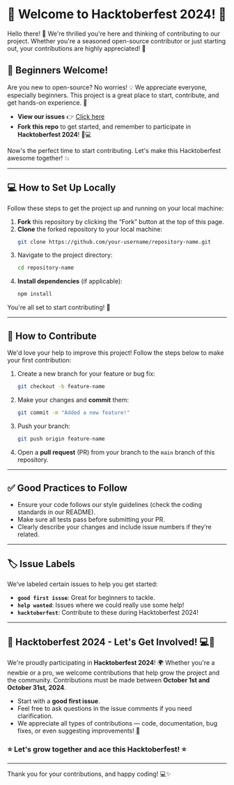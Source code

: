 # 🎉 Welcome to Hacktoberfest 2024! 🎉

Hello there! 👋 We're thrilled you're here and thinking of contributing to our project. Whether you're a seasoned open-source contributor or just starting out, your contributions are highly appreciated! 🙌

## 👶 Beginners Welcome!
Are you new to open-source? No worries! 💡 We appreciate everyone, especially beginners. This project is a great place to start, contribute, and get hands-on experience. 🚀
- **View our issues** 👉 [Click here](https://github.com/GeekGiggle/hacktoberfest/issues)
- **Fork this repo** to get started, and remember to participate in **Hacktoberfest 2024**! 🎃💻
  
Now's the perfect time to start contributing. Let's make this Hacktoberfest awesome together! 💥

---

## 💻 How to Set Up Locally

Follow these steps to get the project up and running on your local machine:

1. **Fork** this repository by clicking the “Fork” button at the top of this page.
2. **Clone** the forked repository to your local machine:
    ```bash
    git clone https://github.com/your-username/repository-name.git
    ```
3. Navigate to the project directory:
    ```bash
    cd repository-name
    ```
4. **Install dependencies** (if applicable):
    ```bash
    npm install
    ```

You're all set to start contributing! 🎉

---

## 🚀 How to Contribute

We'd love your help to improve this project! Follow the steps below to make your first contribution:

1. Create a new branch for your feature or bug fix:
    ```bash
    git checkout -b feature-name
    ```
2. Make your changes and **commit** them:
    ```bash
    git commit -m "Added a new feature!"
    ```
3. Push your branch:
    ```bash
    git push origin feature-name
    ```
4. Open a **pull request** (PR) from your branch to the `main` branch of this repository.

---

## ✅ Good Practices to Follow
- Ensure your code follows our style guidelines (check the coding standards in our README).
- Make sure all tests pass before submitting your PR.
- Clearly describe your changes and include issue numbers if they’re related.

---

## 🏷️ Issue Labels

We’ve labeled certain issues to help you get started:

- **`good first issue`**: Great for beginners to tackle.
- **`help wanted`**: Issues where we could really use some help!
- **`hacktoberfest`**: Contribute to these during Hacktoberfest 2024!

---

## 🎃 Hacktoberfest 2024 - Let's Get Involved! 💻🎉

We're proudly participating in **Hacktoberfest 2024**! 🌍 Whether you're a newbie or a pro, we welcome contributions that help grow the project and the community. Contributions must be made between **October 1st and October 31st, 2024**.

- Start with a **good first issue**.
- Feel free to ask questions in the issue comments if you need clarification.
- We appreciate all types of contributions — code, documentation, bug fixes, or even suggesting improvements! 🙌

### ⭐ Let's grow together and ace this Hacktoberfest! ⭐

---

Thank you for your contributions, and happy coding! 💻✨

